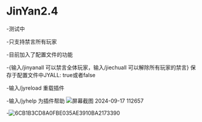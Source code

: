 # JinYan2.4
-测试中

-只支持禁言所有玩家

-目前加入了配置文件的功能

-{输入/jinyanall 可以禁言全体玩家，输入/jiechuall 可以解除所有玩家的禁言} 保存于配置文件中JYALL: true或者false

-输入/jyreload 重载插件

-输入/jyhelp 为插件帮助
![屏幕截图 2024-09-17 112657](https://github.com/user-attachments/assets/6a81d896-68bc-4ac4-83d7-506827826c76)

-![6CB1B3CD8A0FBE035AE3910BA2173390](https://github.com/user-attachments/assets/389e21c4-83bf-4881-b05c-410264ee4ead)
